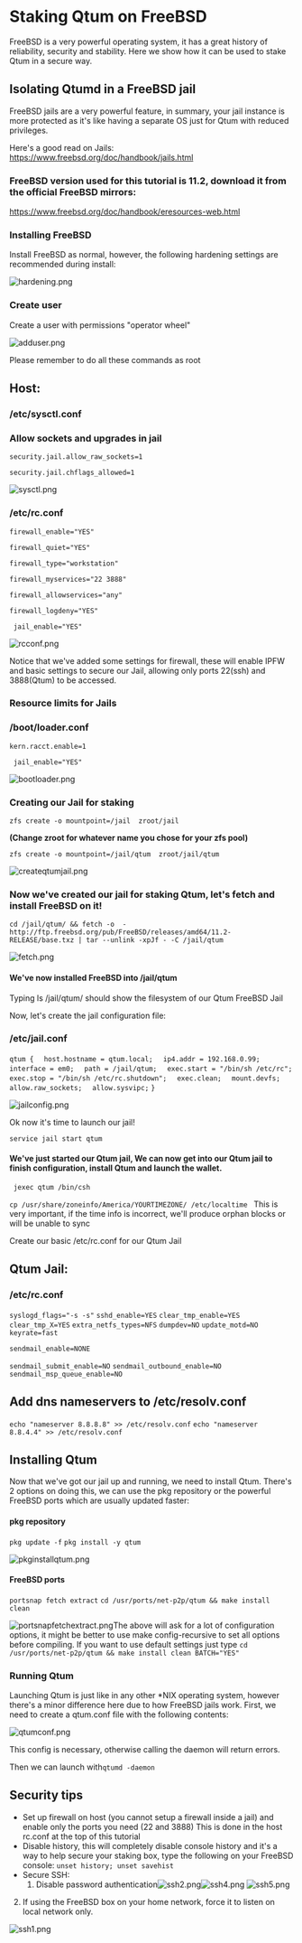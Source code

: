 # Staking Qtum on FreeBSD

FreeBSD is a very powerful operating system, it has a great history of reliability, security and stability. Here we show how it can be used to stake Qtum in a secure way.

## Isolating Qtumd in a FreeBSD jail

FreeBSD jails are a very powerful feature, in summary, your jail instance is more protected as it's like having a separate OS just for Qtum with reduced privileges. 

Here's a good read on Jails:  https://www.freebsd.org/doc/handbook/jails.html

### FreeBSD version used for this tutorial is 11.2, download it from the official FreeBSD mirrors:

https://www.freebsd.org/doc/handbook/eresources-web.html



### Installing FreeBSD

Install FreeBSD as normal, however, the following hardening settings are recommended during install:

![hardening.png](hardening.png)

### Create user

Create a user with permissions "operator wheel"

![adduser.png](adduser.png)

Please remember to do all these commands as root

## Host:

### /etc/sysctl.conf

### Allow sockets and upgrades in jail

`security.jail.allow_raw_sockets=1`

`security.jail.chflags_allowed=1`

![sysctl.png](sysctl.png)

### /etc/rc.conf

`firewall_enable="YES"`

`firewall_quiet="YES"`

`firewall_type="workstation"`

`firewall_myservices="22 3888"`

`firewall_allowservices="any"`

`firewall_logdeny="YES"`

` jail_enable="YES"`

![rcconf.png](rcconf.png)

Notice that we've added some settings for firewall, these will enable IPFW and basic settings to secure our Jail, allowing only ports 22(ssh) and 3888(Qtum) to be accessed.

### Resource limits for Jails

### /boot/loader.conf

`kern.racct.enable=1`

` jail_enable="YES"`

![bootloader.png](bootloader.png)

### Creating our Jail for staking

`zfs create -o mountpoint=/jail  zroot/jail`

**(Change zroot for whatever name you chose for your zfs pool)**  

`zfs create -o mountpoint=/jail/qtum  zroot/jail/qtum`

![createqtumjail.png](createqtumjail.png)

### Now we've created our jail for staking Qtum, let's fetch and install FreeBSD on it!

`cd /jail/qtum/ && fetch -o  - http://ftp.freebsd.org/pub/FreeBSD/releases/amd64/11.2-RELEASE/base.txz | tar --unlink -xpJf - -C /jail/qtum `

![fetch.png](fetch.png)

#### We've now installed FreeBSD into /jail/qtum

Typing ls /jail/qtum/ should show the filesystem of our Qtum FreeBSD Jail

Now, let's create the jail configuration file:

### /etc/jail.conf

`qtum {`
`  host.hostname = qtum.local;`
`  ip4.addr = 192.168.0.99;`
`  interface = em0;`
`  path = /jail/qtum;`
`  exec.start = "/bin/sh /etc/rc";`
`  exec.stop = "/bin/sh /etc/rc.shutdown";`
`  exec.clean;`
`  mount.devfs;`
`  allow.raw_sockets;`
`  allow.sysvipc;`
`}`

![jailconfig.png](jailconfig.png)

Ok now it's time to launch our jail!

` service jail start qtum `

#### We've just started our Qtum jail, We can now get into our Qtum jail to finish configuration, install Qtum and launch the wallet.

` jexec qtum /bin/csh`

` cp /usr/share/zoneinfo/America/YOURTIMEZONE/ /etc/localtime  `
This is very important, if the time info is incorrect, we'll produce orphan blocks or will be unable to sync

Create our basic /etc/rc.conf for our Qtum Jail

## Qtum Jail:

### /etc/rc.conf

`syslogd_flags="-s -s"`
`sshd_enable=YES`
`clear_tmp_enable=YES`
`clear_tmp_X=YES`
`extra_netfs_types=NFS`
`dumpdev=NO`
`update_motd=NO`
`keyrate=fast`

`sendmail_enable=NONE`

`sendmail_submit_enable=NO`
`sendmail_outbound_enable=NO`
`sendmail_msp_queue_enable=NO`



## Add dns nameservers to /etc/resolv.conf

`echo "nameserver 8.8.8.8" >> /etc/resolv.conf`
`echo "nameserver 8.8.4.4" >> /etc/resolv.conf`

## Installing Qtum

Now that we've got our jail up and running, we need to install Qtum.
There's 2 options on doing this, we can use the pkg repository or the powerful FreeBSD ports which are usually updated faster:

#### pkg repository

`pkg update -f`
`pkg install -y qtum`

![pkginstallqtum.png](pkginstallqtum.png)

#### FreeBSD ports

`portsnap fetch extract`
`cd /usr/ports/net-p2p/qtum && make install clean`

![portsnapfetchextract.png](portsnapfetchextract.png)The above will ask for a lot of configuration options, it might be better to use make config-recursive to set all options before compiling.
If you want to use default settings just type `cd /usr/ports/net-p2p/qtum && make install clean BATCH="YES"`



### Running Qtum

Launching Qtum is just like in any other *NIX operating system, however there's a minor difference here due to how FreeBSD jails work. First, we need to create a qtum.conf file with the following contents:

![qtumconf.png](qtumconf.png)

This config is necessary, otherwise calling the daemon will return errors.

Then we can launch with`qtumd -daemon`



## Security tips

- Set up firewall on host (you cannot setup a firewall inside a jail) and enable only the ports you need (22 and 3888) This is done in the host rc.conf at the top of this tutorial
- Disable history, this will completely disable console history and it's a way to help secure your staking box, type the following on your FreeBSD console: ` unset history; unset savehist `
- Secure SSH: 
  1. Disable password authentication![ssh2.png](ssh2.png)![ssh4.png](ssh4.png)
     ![ssh5.png](ssh5.png)

2. If using the FreeBSD box on your home network, force it to listen on local network only.

![ssh1.png](ssh1.png)
